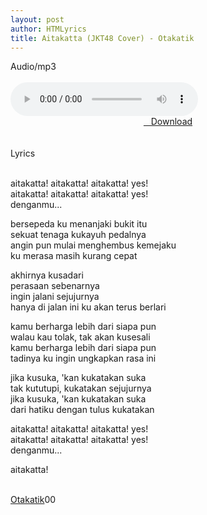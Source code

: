 ```yaml
---
layout: post
author: HTMLyrics
title: Aitakatta (JKT48 Cover) - Otakatik
---
```


<div class="htl">Audio/mp3</div><br />

<audio class='js-player' style="--plyr-color-main: #212121;" controls>
<source src="https://drive.google.com/uc?authuser=0&id=1PvqZRjVljlp4yoYttXnuhV5sZHy3zyEr&export=download" type="audio/mp3">
</audio><br />

<center>
<a href="/download/aitakatta-jkt48cover-otakatik" class="hbt"><i class="fa fa-chevron-down" aria-hidden="true"></i>&nbsp; &nbsp;Download</a>
</center><br />
<br />

<div class="htl">Lyrics</div><br />

aitakatta! aitakatta! aitakatta! yes!<br />
aitakatta! aitakatta! aitakatta! yes!<br />
denganmu...<br />

bersepeda ku menanjaki bukit itu<br />
sekuat tenaga kukayuh pedalnya<br />
angin pun mulai menghembus kemejaku<br />
ku merasa masih kurang cepat<br />

akhirnya kusadari<br />
perasaan sebenarnya<br />
ingin jalani sejujurnya<br />
hanya di jalan ini ku akan terus berlari<br />

kamu berharga lebih dari siapa pun<br />
walau kau tolak, tak akan kusesali<br />
kamu berharga lebih dari siapa pun<br />
tadinya ku ingin ungkapkan rasa ini<br />

jika kusuka, 'kan kukatakan suka<br />
tak kututupi, kukatakan sejujurnya<br />
jika kusuka, 'kan kukatakan suka<br />
dari hatiku dengan tulus kukatakan<br />

aitakatta! aitakatta! aitakatta! yes!<br />
aitakatta! aitakatta! aitakatta! yes!<br />
denganmu...<br />

aitakatta!<br />
<br />

<i class="fa fa-hashtag" aria-hidden="true"></i>
<a href="/artist/otakatik">Otakatik</a>00
